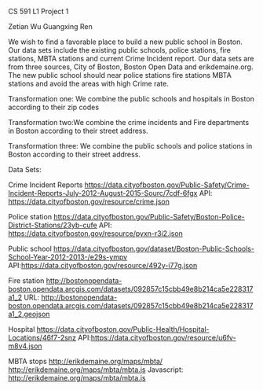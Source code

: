 CS 591 L1
Project 1

Zetian Wu
Guangxing Ren


We wish to find a favorable place to build a new public school in Boston. Our data sets include the existing public schools, police stations, fire stations, MBTA stations and current Crime Incident report. Our data sets are from three sources, City of Boston, Boston Open Data and erikdemaine.org. The new public school should near police stations fire stations MBTA stations and avoid the areas with high Crime rate.

Transformation one: We combine the public schools and hospitals in Boston according to their zip codes

Transformation two:We combine the crime incidents and Fire departments in Boston according to their street address.

Transformation three: We combine the public schools and police stations in Boston according to their street address.



Data Sets:

Crime Incident Reports
https://data.cityofboston.gov/Public-Safety/Crime-Incident-Reports-July-2012-August-2015-Sourc/7cdf-6fgx
API: https://data.cityofboston.gov/resource/crime.json


Police station
https://data.cityofboston.gov/Public-Safety/Boston-Police-District-Stations/23yb-cufe
API: https://data.cityofboston.gov/resource/pyxn-r3i2.json


Public school
https://data.cityofboston.gov/dataset/Boston-Public-Schools-School-Year-2012-2013-/e29s-ympv
API:https://data.cityofboston.gov/resource/492y-i77g.json


Fire station
http://bostonopendata-boston.opendata.arcgis.com/datasets/092857c15cbb49e8b214ca5e228317a1_2
URL: http://bostonopendata-boston.opendata.arcgis.com/datasets/092857c15cbb49e8b214ca5e228317a1_2.geojson



Hospital https://data.cityofboston.gov/Public-Health/Hospital-Locations/46f7-2snz
API:https://data.cityofboston.gov/resource/u6fv-m8v4.json


MBTA stops
http://erikdemaine.org/maps/mbta/
http://erikdemaine.org/maps/mbta/mbta.js
Javascript: http://erikdemaine.org/maps/mbta/mbta.js






